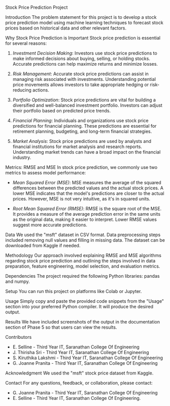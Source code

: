 Stock Price Prediction Project

Introduction
The problem statement for this project is to develop a stock price prediction model using machine learning techniques to forecast stock prices based on historical data and other relevant factors.

Why Stock Price Prediction is Important
Stock price prediction is essential for several reasons:

1. *Investment Decision Making*: Investors use stock price predictions to make informed decisions about buying, selling, or holding stocks. Accurate predictions can help maximize returns and minimize losses.

2. *Risk Management*: Accurate stock price predictions can assist in managing risk associated with investments. Understanding potential price movements allows investors to take appropriate hedging or risk-reducing actions.

3. *Portfolio Optimization*: Stock price predictions are vital for building a diversified and well-balanced investment portfolio. Investors can adjust their portfolio based on predicted price trends.

4. *Financial Planning*: Individuals and organizations use stock price predictions for financial planning. These predictions are essential for retirement planning, budgeting, and long-term financial strategies.

5. *Market Analysis*: Stock price predictions are used by analysts and financial institutions for market analysis and research reports. Understanding market trends can have a broad impact on the financial industry.

Metrics: RMSE and MSE
In stock price prediction, we commonly use two metrics to assess model performance:

- *Mean Squared Error (MSE)*: MSE measures the average of the squared differences between the predicted values and the actual stock prices. A lower MSE indicates that the model's predictions are closer to the actual prices. However, MSE is not very intuitive, as it's in squared units.

- *Root Mean Squared Error (RMSE)*: RMSE is the square root of the MSE. It provides a measure of the average prediction error in the same units as the original data, making it easier to interpret. Lower RMSE values suggest more accurate predictions.

Data
We used the "msft" dataset in CSV format. Data preprocessing steps included removing null values and filling in missing data. The dataset can be downloaded from Kaggle if needed.

Methodology
Our approach involved explaining RMSE and MSE algorithms regarding stock price prediction and outlining the steps involved in data preparation, feature engineering, model selection, and evaluation metrics.

Dependencies
The project required the following Python libraries: pandas and numpy.

Setup
You can run this project on platforms like Colab or Jupyter.

Usage
Simply copy and paste the provided code snippets from the "Usage" section into your preferred Python compiler. It will produce the desired output.

Results
We have included screenshots of the output in the documentation section of Phase 5 so that users can view the results.

Contributors
- E. Selline - Third Year IT, Saranathan College Of Engineering
- J. Thirisha Sri - Third Year IT, Saranathan College Of Engineering
- S. Kiruthika Lakshmi - Third Year IT, Saranathan College Of Engineering
- G. Joanne Pranita - Third Year IT, Saranathan College Of Engineering

Acknowledgment
We used the "msft" stock price dataset from Kaggle.

Contact
For any questions, feedback, or collaboration, please contact:
- G. Joanne Pranita - Third Year IT, Saranathan College Of Engineering
- E. Selline - Third Year IT, Saranathan College Of Engineering.
